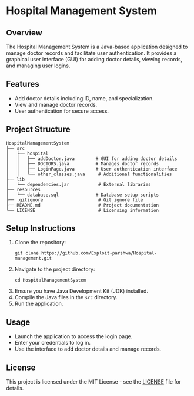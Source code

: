 # Hospital Management System

## Overview
The Hospital Management System is a Java-based application designed to manage doctor records and facilitate user authentication. It provides a graphical user interface (GUI) for adding doctor details, viewing records, and managing user logins.

## Features
- Add doctor details including ID, name, and specialization.
- View and manage doctor records.
- User authentication for secure access.

## Project Structure
```
HospitalManagementSystem
├── src
│   ├── hospital
│   │   ├── addDoctor.java        # GUI for adding doctor details
│   │   ├── DOCTORS.java          # Manages doctor records
│   │   ├── LoginPage.java        # User authentication interface
│   │   └── other_classes.java     # Additional functionalities
├── lib
│   └── dependencies.jar           # External libraries
├── resources
│   └── database.sql              # Database setup scripts
├── .gitignore                     # Git ignore file
├── README.md                      # Project documentation
└── LICENSE                        # Licensing information
```

## Setup Instructions
1. Clone the repository:
   ```
   git clone https://github.com/Exploit-parshwa/Hospital-management.git
   ```
2. Navigate to the project directory:
   ```
   cd HospitalManagementSystem
   ```
3. Ensure you have Java Development Kit (JDK) installed.
4. Compile the Java files in the `src` directory.
5. Run the application.

## Usage
- Launch the application to access the login page.
- Enter your credentials to log in.
- Use the interface to add doctor details and manage records.

## License
This project is licensed under the MIT License - see the [LICENSE](LICENSE) file for details.